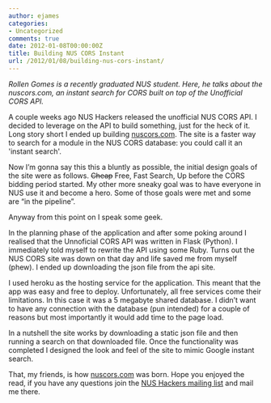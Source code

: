 ```yaml
---
author: ejames
categories:
- Uncategorized
comments: true
date: 2012-01-08T00:00:00Z
title: Building NUS CORS Instant
url: /2012/01/08/building-nus-cors-instant/
---
```


<em>Rollen Gomes is a recently graduated NUS student. Here, he talks about the nuscors.com, an instant search for CORS built on top of the Unofficial CORS API.</em>

A couple weeks ago NUS Hackers released the unofficial NUS CORS API. I decided to leverage on the API to build something, just for the heck of it. Long story short I ended up building <a href="http://nuscors.com">nuscors.com</a>. The site is a faster way to search for a module in the NUS CORS database: you could call it an 'instant search'.

Now I’m gonna say this this a bluntly as possible, the initial design goals of the site were as follows. <span style="text-decoration: line-through;">Cheap</span> Free, Fast Search, Up before the CORS bidding period started. My other more sneaky goal was to have everyone in NUS use it and become a hero. Some of those goals were met and some are “in the pipeline”.

Anyway from this point on I speak some geek.

In the planning phase of the application and after some poking around I realised that the Unnoficial CORS API was written in Flask (Python). I immediately told myself to rewrite the API using some Ruby. Turns out the NUS CORS site was down on that day and life saved me from myself (phew). I ended up downloading the json file from the api site.

I used heroku as the hosting service for the application. This meant that the app was easy and free to deploy. Unfortunately, all free services come their limitations. In this case it was a 5 megabyte shared database. I didn’t want to have any connection with the database (pun intended) for a couple of reasons but most importantly it would add time to the page load.

In a nutshell the site works by downloading a static json file and then running a search on that downloaded file. Once the functionality was completed I designed the look and feel of the site to mimic Google instant search.

That, my friends, is how <a href="http://nuscors.com">nuscors.com</a> was born. Hope you enjoyed the read, if you have any questions join the <a href="https://groups.google.com/forum/?fromgroups#!forum/nushackers">NUS Hackers mailing list</a> and mail me there.

&nbsp;
